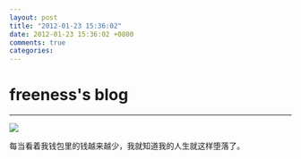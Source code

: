 ```yaml
---
layout: post
title: "2012-01-23 15:36:02"
date: 2012-01-23 15:36:02 +0800
comments: true
categories: 
---
```


# freeness's blog

----------

![](http://okqmqrbgo.bkt.clouddn.com/201201231536021.jpg)

>
每当看着我钱包里的钱越来越少，我就知道我的人生就这样堕落了。